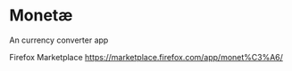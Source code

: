 # Monetæ
An currency converter app

Firefox Marketplace
https://marketplace.firefox.com/app/monet%C3%A6/

